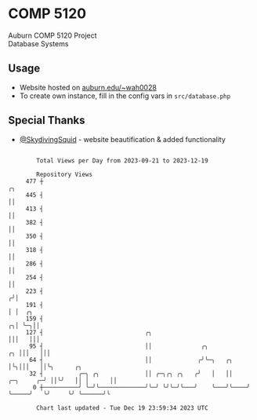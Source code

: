 # COMP 5120
Auburn COMP 5120 Project  
Database Systems

## Usage
- Website hosted on [auburn.edu/~wah0028](https://webhome.auburn.edu/~wah0028/)
- To create own instance, fill in the config vars in `src/database.php`

## Special Thanks
- [@SkydivingSquid](https://github.com/SkydivingSquid) - website beautification & added functionality

```

        Total Views per Day from 2023-09-21 to 2023-12-19

        Repository Views
     477 ┼                                                                          ╭╮
     445 ┤                                                                          ││
     413 ┤                                                                          ││
     382 ┤                                                                          ││
     350 ┤                                                                          ││
     318 ┤                                                                          ││
     286 ┤                                                                          ││
     254 ┤                                                                          ││
     223 ┤                                                                         ╭╯│
     191 ┤                                                                         │ │  ╭╮
     159 ┤                                                                       ╭╮│ ╰─╮││
     127 ┤                             ╭╮                                        │││   │││
      95 ┤                             ││              ╭╮                     ╭╮ │││   │││
      64 ┤                             ││             ╭╯╰─╮   ╭╮              │╰╮│││   ││╰╮      ╭╮
      32 ┤          ╭─╮ ╭╮             ││ ╭─╮╭╮ ╭╮   ╭╯   │   ││    ╭─╮     ╭─╯ ││╰╯   ││ │      ││
       0 ┼──────────╯ ╰─╯╰─────────────╯╰─╯ ╰╯╰─╯╰───╯    ╰───╯╰────╯ ╰─────╯   ╰╯     ╰╯ ╰──────╯╰

        Chart last updated - Tue Dec 19 23:59:34 2023 UTC
        
```
